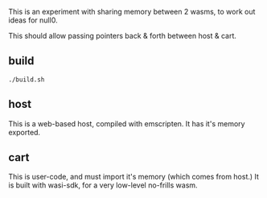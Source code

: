 This is an experiment with sharing memory between 2 wasms, to work out ideas for null0.

This should allow passing pointers back & forth between host & cart.

## build

```
./build.sh
```

## host

This is a web-based host, compiled with emscripten. It has it's memory exported.


## cart

This is user-code, and must import it's memory (which comes from host.) It is built with wasi-sdk, for a very low-level no-frills wasm.

